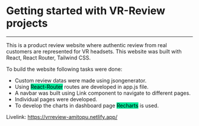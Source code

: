 # Getting started with VR-Review projects

---

This is a product review website where authentic review from real customers are represented for VR headsets. This website was built with React, React Router, Tailwind CSS.

To build the website following tasks were done:

-   Custom review datas were made using jsongenerator.
-   Using <mark style="background-color: #00e699">React-Router</mark> routes are developed in app.js file.
-   A navbar was built using Link component to navigate to different pages.
-   Individual pages were developed.
-   To develop the charts in dashboard page <mark style="background-color: #00e699">Recharts</mark> is used.

Livelink: https://vrreview-amitopu.netlify.app/
